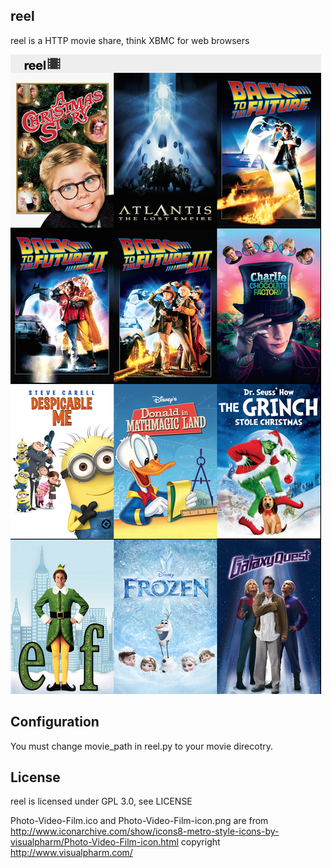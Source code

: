 ## reel

reel is a HTTP movie share, think XBMC for web browsers

![Alt text](screenshot.png)

## Configuration

You must change movie_path in reel.py to your movie direcotry.

## License

reel is licensed under GPL 3.0, see LICENSE

Photo-Video-Film.ico and Photo-Video-Film-icon.png are from http://www.iconarchive.com/show/icons8-metro-style-icons-by-visualpharm/Photo-Video-Film-icon.html copyright http://www.visualpharm.com/
